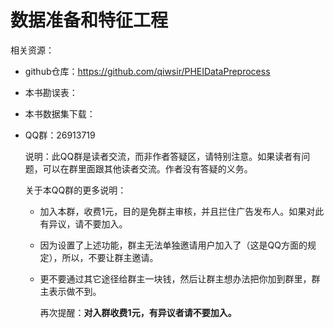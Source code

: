 # 数据准备和特征工程

相关资源：

- github仓库：https://github.com/qiwsir/PHEIDataPreprocess


- 本书勘误表：
- 本书数据集下载：

- QQ群：26913719

  说明：此QQ群是读者交流，而非作者答疑区，请特别注意。如果读者有问题，可以在群里面跟其他读者交流。作者没有答疑的义务。

  关于本QQ群的更多说明：
  - 加入本群，收费1元，目的是免群主审核，并且拦住广告发布人。如果对此有异议，请不要加入。

  - 因为设置了上述功能，群主无法单独邀请用户加入了（这是QQ方面的规定），所以，不要让群主邀请。

  - 更不要通过其它途径给群主一块钱，然后让群主想办法把你加到群里，群主表示做不到。

    再次提醒：**对入群收费1元，有异议者请不要加入。**